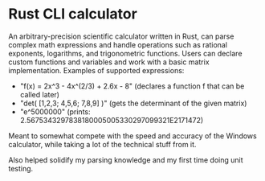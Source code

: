 # Rust CLI calculator

An arbitrary-precision scientific calculator written in Rust, can parse complex math expressions and handle operations such as rational exponents, logarithms, and trigonometric functions. Users can declare custom functions and variables and work with a basic matrix implementation.
Examples of supported expressions:
- "f(x) = 2x^3 - 4x^(2/3) + 2.6x - 8" (declares a function f that can be called later)
- "det( [1,2,3; 4,5,6; 7,8,9] )" (gets the determinant of the given matrix)
- "e^5000000" (prints: 2.5675343297838180005005330297099321E2171472)

Meant to somewhat compete with the speed and accuracy of the Windows calculator, while taking a lot of the technical stuff from it.

Also helped solidify my parsing knowledge and my first time doing unit testing.
